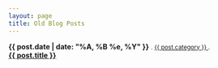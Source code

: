 ```yaml
---
layout: page
title: Old Blog Posts
---
```


<section>
  <strong>{{ post.date | date: "%A, %B %e, %Y" }}</strong>
    <small>.
    <a class="category" href="{{site.baseurl}}/categories/{{ post.category | downcase }}.html">
      {{ post.category }}
    </a>
  .</small>
  <br class="visible-xs-block">
  <a href="{{site.baseurl}}{{post.url}}">
    <strong>{{ post.title }}</strong>
  </a>
</section>
